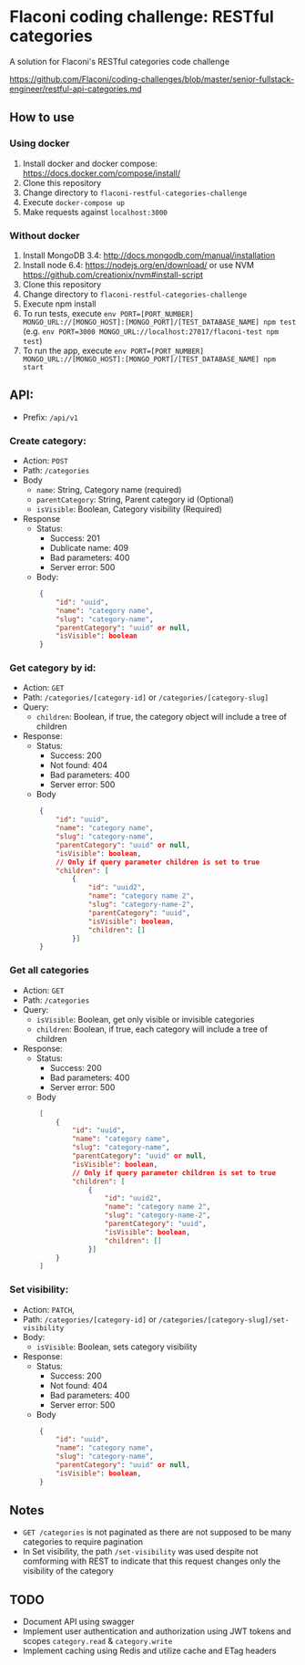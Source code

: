 # Flaconi coding challenge: RESTful categories
A solution for Flaconi's RESTful categories code challenge

https://github.com/Flaconi/coding-challenges/blob/master/senior-fullstack-engineer/restful-api-categories.md

## How to use

### Using docker
1. Install docker and docker compose: https://docs.docker.com/compose/install/
2. Clone this repository
3. Change directory to `flaconi-restful-categories-challenge`
4. Execute `docker-compose up`
5. Make requests against `localhost:3000`

### Without docker
1. Install MongoDB 3.4: http://docs.mongodb.com/manual/installation
2. Install node 6.4: https://nodejs.org/en/download/ or use NVM https://github.com/creationix/nvm#install-script
3. Clone this repository
4. Change directory to `flaconi-restful-categories-challenge`
5. Execute npm install
6. To run tests, execute `env PORT=[PORT_NUMBER] MONGO_URL://[MONGO_HOST]:[MONGO_PORT]/[TEST_DATABASE_NAME] npm test` (e.g. `env PORT=3000 MONGO_URL://localhost:27017/flaconi-test npm test`)
7. To run the app, execute `env PORT=[PORT_NUMBER] MONGO_URL://[MONGO_HOST]:[MONGO_PORT]/[TEST_DATABASE_NAME] npm start`

## API:
- Prefix: `/api/v1`

### Create category:
- Action: `POST`
- Path: `/categories`
- Body
    - `name`: String, Category name (required)
    - `parentCategory`: String, Parent category id (Optional)
    - `isVisible`: Boolean, Category visibility (Required)
- Response
    - Status:
        - Success: 201
        - Dublicate name: 409
        - Bad parameters: 400
        - Server error: 500
    - Body:
    ```json
        {
            "id": "uuid",
            "name": "category name",
            "slug": "category-name",
            "parentCategory": "uuid" or null,
            "isVisible": boolean
        }
    ```
### Get category by id:
- Action: `GET`
- Path: `/categories/[category-id]` or `/categories/[category-slug]`
- Query:
    - `children`: Boolean, if true, the category object will include a tree of children
- Response:
    - Status:
        - Success: 200
        - Not found: 404
        - Bad parameters: 400
        - Server error: 500
    - Body
    ```json
        {
            "id": "uuid",
            "name": "category name",
            "slug": "category-name",
            "parentCategory": "uuid" or null,
            "isVisible": boolean,
            // Only if query parameter children is set to true
            "children": [
                {
                    "id": "uuid2",
                    "name": "category name 2",
                    "slug": "category-name-2",
                    "parentCategory": "uuid",
                    "isVisible": boolean,
                    "children": []
                }]
        }
    ```
### Get all categories
- Action: `GET`
- Path: `/categories`
- Query:
    - `isVisible`: Boolean, get only visible or invisible categories
    - `children`: Boolean, if true, each category will include a tree of children
- Response:
    - Status:
        - Success: 200
        - Bad parameters: 400
        - Server error: 500
    - Body
    ```json
        [
            {
                "id": "uuid",
                "name": "category name",
                "slug": "category-name",
                "parentCategory": "uuid" or null,
                "isVisible": boolean,
                // Only if query parameter children is set to true
                "children": [
                    {
                        "id": "uuid2",
                        "name": "category name 2",
                        "slug": "category-name-2",
                        "parentCategory": "uuid",
                        "isVisible": boolean,
                        "children": []
                    }]
            }
        ]
    ```
### Set visibility:
- Action: `PATCH`,
- Path: `/categories/[category-id]` or `/categories/[category-slug]/set-visibility`
- Body:
    - `isVisible`: Boolean, sets category visibility
- Response:
    - Status:
        - Success: 200
        - Not found: 404
        - Bad parameters: 400
        - Server error: 500
    - Body
    ```json
        {
            "id": "uuid",
            "name": "category name",
            "slug": "category-name",
            "parentCategory": "uuid" or null,
            "isVisible": boolean,
        }
    ```

## Notes
- `GET /categories` is not paginated as there are not supposed to be many categories to require pagination
- In Set visibility, the path `/set-visibility` was used despite not comforming with REST to indicate that this request changes only the visibility of the category

## TODO
- Document API using swagger
- Implement user authentication and authorization using JWT tokens and scopes `category.read` & `category.write`
- Implement caching using Redis and utilize cache and ETag headers